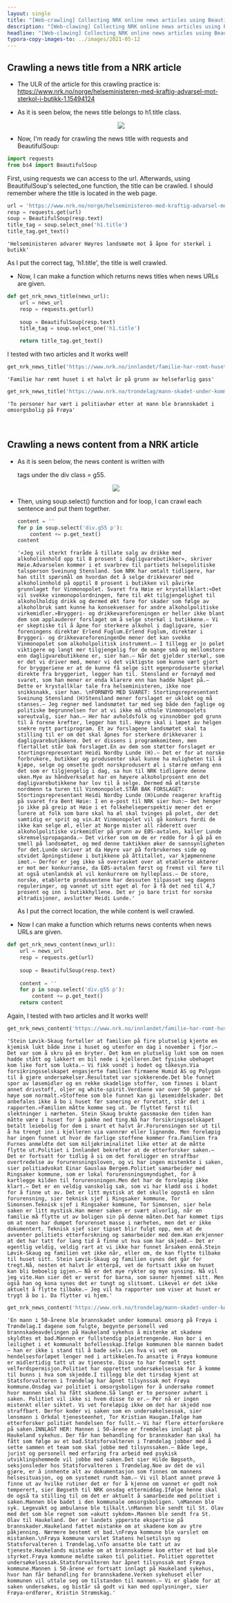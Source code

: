 ```yaml
---
layout: single
title: "[Web-crawling] Collecting NRK online news articles using BeautifulSoup"
description: "[Web-clawing] Collecting NRK online news articles using BeautifulSoup"
headline: "[Web-clawing] Collecting NRK online news articles using BeautifulSoup"
typora-copy-images-to: ../images/2021-05-12
---
```


## Crawling a news title from a NRK article

- The ULR of the article for this crawling practice is: <https://www.nrk.no/norge/helseministeren-med-kraftig-advarsel-mot-sterkol-i-butikk-1.15494124>

  

- As it is seen below, the news title belongs to h1.title class. 

  <center><img src ='/images/2021-05-12/1.png'></center>
- Now, I'm ready for crawling the news title with requests and BeautifulSoup:




```python
import requests
from bs4 import BeautifulSoup
```

First, using requests we can access to the  url. Afterwards, using BeautifulSoup's selected_one function, the title can be crawled. I should remember where the title is located in the web page.


```python
url = 'https://www.nrk.no/norge/helseministeren-med-kraftig-advarsel-mot-sterkol-i-butikk-1.15494124'
resp = requests.get(url)
soup = BeautifulSoup(resp.text)
title_tag = soup.select_one('h1.title')
title_tag.get_text()
```




    'Helseministeren advarer Høyres landsmøte mot å åpne for sterkøl i butikk'

As I put the correct tag, 'h1.title', the title is well crawled.



- Now, I can make a function which returns news titles when news URLs are given.


```python
def get_nrk_news_title(news_url):
    url = news_url
    resp = requests.get(url)
    
    soup = BeautifulSoup(resp.text)
    title_tag = soup.select_one('h1.title')

    return title_tag.get_text()
```



I tested with two articles and It works well!


```python
get_nrk_news_title('https://www.nrk.no/innlandet/familie-har-romt-huset-i-et-halvt-ar-pa-grunn-av-helsefarlig-gass-1.15487079')
```




    'Familie har rømt huset i et halvt år på grunn av helsefarlig gass'




```python
get_nrk_news_title('https://www.nrk.no/trondelag/mann-skadet-under-kommunal-omsorg-pa-froya_-politiet-har-avhort-to-personer-1.15491076')
```




    'To personer har vært i politiavhør etter at mann ble brannskadet i omsorgsbolig på Frøya'


<br>





## Crawling a news content from a NRK article 

- As it is seen below, the news content is written with <p> tags under the div class = g55. 

<center><img src ='/images/2021-05-12/2.png'></center>

- Then, using soup.select() function and  for loop, I can crawl each sentence and put them together.


  ```python
  content = ''
  for p in soup.select('div.g55 p'):
      content += p.get_text()
  content
  ```

  


  ```
  '«Jeg vil sterkt fraråde å tillate salg av drikke med alkoholinnhold opp til 8 prosent i dagligvarebutikker», skriver Høie.Advarselen kommer i et svarbrev til partiets helsepolitiske talsperson Sveinung Stensland. Som NRK har omtalt tidligere, har han stilt spørsmål om hvordan det å selge drikkevarer med alkoholinnhold på opptil 8 prosent i butikken vil påvirke grunnlaget for Vinmonopolet. Svaret fra Høie er krystallklart:«Det vil svekke vinmonopolordningen, føre til økt tilgjengelighet til alkoholholdig drikk og dermed økt fare for skader som følge av alkoholbruk samt kunne ha konsekvenser for andre alkoholpolitiske virkemidler.»Bryggeri- og drikkevareforeningen er heller ikke blant dem som applauderer forslaget om å selge sterkøl i butikkene.– Vi er skeptiske til å åpne for sterkere alkohol i dagligvare, sier foreningens direktør Erlend Fuglum.Erlend Fuglum, direktør i Bryggeri- og drikkevareforeningenDe mener det kan svekke Vinmonopolet som alkoholpolitisk instrument.– I tillegg er jo polet viktigere og langt mer tilgjengelig for de mange små og mellomstore enn dagligvarebutikkene er, sier han.– Når det gjelder sterkøl, som er det vi driver med, mener vi det viktigste som kunne vært gjort for bryggeriene er at de kunne få selge sitt egenproduserte sterkøl direkte fra bryggeriet, legger han til. Stensland er fornøyd med svaret, som han mener er enda klarere enn han hadde håpet på.– Dette er krystallklar tale fra helseministeren, ikke noe snikksnakk, sier han. \nFORNØYD MED SVARET: Stortingsrepresentant Sveinung Stensland (H)Stensland mener forslaget er uklokt og må stanses.– Jeg regner med landsmøtet tar med seg både den faglige og politiske begrunnelsen for at vi ikke må uthule Vinmonopolets vareutvalg, sier han.– Her har avholdsfolk og vinsnobber god grunn til å forene krefter, legger han til. Høyre skal i løpet av helgen snekre nytt partiprogram. Et av forslagene landsmøtet skal ta stilling til er om det skal åpnes for sterkere drikkevarer i dagligvarebutikkene. Det er dissens i programkomiteen, men flertallet står bak forslaget.En av dem som støtter forslaget er stortingsrepresentant Heidi Nordby Lunde (H).– Det er for at norske forbrukere, butikker og produsenter skal kunne ha muligheten til å kjøpe, selge og omsette godt norskprodusert øl i større omfang enn det som er tilgjengelig i dag, sa hun til NRK tidligere denne uken.Mye av håndverksølet har en høyere alkoholprosent enn det dagligvarebutikkene har lov til å selge. Dermed må øltørste nordmenn ta turen til Vinmonopolet.STÅR BAK FORSLAGET: Stortingsrepresentant Heidi Nordby Lunde (H)Lunde reagerer kraftig på svaret fra Bent Høie: I en e-post til NRK sier hun:– Det henger jo ikke på greip at Høie i et folkehelseperspektiv mener det er lurere at folk som bare skal ha øl skal tvinges på polet, der det samtidig er sprit og vin.At Vinmonopolet vil gå konkurs fordi de ikke kan selge øl, eller at Norge mister all råderett over alkoholpolitiske virkemidler på grunn av EØS-avtalen, kaller Lunde skremselspropaganda.– Det virker som om de er redde for å gå på en smell på landsmøtet, og med denne taktikken øker de sannsynligheten for det.Lunde skriver at da Høyre var på forbrukernes side og utvidet åpningstidene i butikkene på åttitallet, var kjøpmennene imot.– Derfor er jeg ikke så overrasket over at etablerte aktører er mot mer konkurranse, da EØS-avtalen først og fremst vil føre til at også utenlandsk øl vil konkurrere om hylleplass.– De store, norske, etablerte produsentene har dessuten tilpasset seg dagens reguleringer, og vannet ut sitt eget øl for å få det ned til 4,7 prosent og inn i butikkhyllene. Det er jo bare trist for norske øltradisjoner, avslutter Heidi Lunde.'
  ```

  As I put the correct location, the while content is well crawled.

  

- Now I can make a function which returns news contents when news URLs are given.


```python
def get_nrk_news_content(news_url):
    url = news_url
    resp = requests.get(url)
    
    soup = BeautifulSoup(resp.text)
    
    content = ''
    for p in soup.select('div.g55 p'):
        content += p.get_text()
    return content
```



Again, I tested with two articles and It works well!


```python
get_nrk_news_content('https://www.nrk.no/innlandet/familie-har-romt-huset-i-et-halvt-ar-pa-grunn-av-helsefarlig-gass-1.15487079')
```


    'Stein Løvik-Skaug forteller at familien på fire plutselig kjente en kjemisk lukt både inne i huset og utenfor en dag i november i fjor.– Det var som å skru på en bryter. Det kom en plutselig lukt som om noen hadde stått og lakkert en bil nede i kjelleren.Det fysiske ubehaget kom like fort som lukta.– Vi fikk vondt i hodet og tåkesyn.Via forsikringsselskapet engasjerte familien firmaene Humid AS og Polygon til å gjøre undersøkelser.Resultatet var sjokkerende.Det ble funnet spor av løsemidler og en rekke skadelige stoffer, som finnes i blant annet drivstoff, oljer og white-spirit.Verdiene var over 50 ganger så høye som normalt.«Stoffene som ble funnet kan gi løsemiddelskader. Det anbefales ikke å bo i huset før sanering er foretatt, står det i rapporten.»Familien måtte komme seg ut. De flyttet først til slektninger i nærheten. Stein Skaug brukte gassmaske den tiden han måtte være i huset for å pakke ned ting.Nå har forsikringsselskapet betalt leiebolig for dem i snart et halvt år.Forurensingen ser ut til å ha trengt inn i kjelleren via vannrør eller lignende. Men foreløpig har ingen funnet ut hvor de farlige stoffene kommer fra.Familien fra Furnes anmeldte det som miljøkriminalitet like etter at de måtte flytte ut.Politiet i Innlandet bekrefter at de etterforsker saken.– Det er fortsatt for tidlig å si om det foreligger en straffbar overtredelse av forurensningsloven, og vi har ingen mistenkte i saken, sier politiadvokat Einar Gauslaa Bergem.Politiet samarbeider med Ringsaker kommune, som er lokal forurensningsmyndighet, for å kartlegge kilden til forurensningen.Men det har de foreløpig ikke klart.– Det er en veldig vanskelig sak, som vi har klødd oss i hodet for å finne ut av. Det er litt mystisk at det skulle oppstå en sånn forurensning, sier teknisk sjef i Ringsaker kommune, Tor Simonsen.Teknisk sjef i Ringsaker kommune, Tor Simonsen, sier hele saken er litt mystisk.Han mener saken er svært alvorlig, når en familie må flytte ut av boligen sin på denne måten.Det har kommet tips om at noen har dumpet forurenset masse i nærheten, men det er ikke dokumentert. Teknisk sjef sier tipset blir fulgt opp, men at de avventer politiets etterforskning og samarbeider med dem.Han erkjenner at det har tatt for lang tid å finne ut hva som har skjedd.– Det er egentlig veldig, veldig rart at vi ikke har funnet årsaken ennå.Stein Løvik-Skaug og familien vet ikke når, eller om, de kan flytte tilbake til huset sitt. Stein Løvik-Skaug og familien synes det går for tregt.Nå, nesten et halvt år etterpå, vet de fortsatt ikke om huset kan bli beboelig igjen.– Nå er det mye rykter og mye synsing. Nå vil jeg vite.Han sier det er verst for barna, som savner hjemmet sitt. Men også han og kona synes det er tungt og slitsomt. Likevel er det ikke aktuelt å flytte tilbake.– Jeg vil ha rapporter som viser at huset er trygt å bo i. Da flytter vi hjem.'




```python
get_nrk_news_content('https://www.nrk.no/trondelag/mann-skadet-under-kommunal-omsorg-pa-froya_-politiet-har-avhort-to-personer-1.15491076')
```




    'En mann i 50-årene ble brannskadet under kommunal omsorg på Frøya i Trøndelag.I dagene som fulgte, begynte personell ved brannskadeavdelingen på Haukeland sykehus å mistenke at skadene skyldtes et bad.Mannen er fullstendig pleietrengende. Han bor i en leilighet i et kommunalt bofellesskap.Ifølge kommunen ble mannen badet – han er ikke i stand til å bade selv.Les hva vi vet om hendelsesforløpet lenger ned i artikkelen.To ansatte i Frøya kommune er midlertidig tatt ut av tjeneste. Disse to har formelt sett velferdspermisjon.Politiet har opprettet undersøkelsessak for å komme til bunns i hva som skjedde.I tillegg ble det tirsdag kjent at Statsforvalteren i Trøndelag har åpnet tilsynssak mot Frøya kommune.Onsdag var politiet i omsorgsboligen for å undersøke rommet hvor mannen skal ha fått skadene.Så langt er to personer avhørt i saken. Politiet vil ikke si hvem disse to er.– Per nå er ingen mistenkt eller siktet. Vi vet foreløpig ikke om det har skjedd noe straffbart. Derfor koder vi saken som en undersøkelsessak, sier lensmann i Orkdal tjenesteenhet, Tor Kristian Haugan.Ifølge ham etterforsker politiet hendelsen for fullt.– Vi har flere etterforskere på saken.INNLAGT HER: Mannen i 50-årene er fremdeles innlagt på Haukeland sykehus. Der får han behandling for brannskader han skal ha fått som følge av et bad.Statsforvalteren i Trøndelag jobber med å sette sammen et team som skal jobbe med tilsynssaken.– Både lege, jurist og personell med erfaring fra arbeid med psykisk utviklingshemmede vil jobbe med saken.Det sier Hilde Bøgseth, seksjonsleder hos Statsforvalteren i Trøndelag.Noe av det de vil gjøre, er å innhente alt av dokumentasjon som finnes om mannens helsesituasjon, og om systemet rundt ham.– Vi vil blant annet prøve å finne ut av hvilke rutiner det er for å kjenne om vannet er godt nok temperert, sier Bøgseth til NRK onsdag ettermiddag.Ifølge henne skal de også ta stilling til om det er aktuelt å samarbeide med politiet i saken.Mannen ble badet i den kommunale omsorgsboligen. \nMannen ble syk. Legevakt og ambulanse ble tilkalt.\nMannen ble sendt til St. Olav med det som ble regnet som «akutt sykdom».Mannen ble sendt fra St. Olav til Haukeland. Der er landets ypperste ekspertise på brannskader.Haukeland fattet mistanke om at skadene kom av ytre påkjenning. Nærmere bestemt et bad.\nFrøya kommune ble varslet om mistanken.\nFrøya kommune varslet Statens helsetilsyn og Statsforvalteren i Trøndelag.\nTo ansatte ble tatt ut av tjeneste.Haukelands mistanke om at brannskadene kom etter et bad ble styrket.Frøya kommune meldte saken til politiet. Politiet opprettet undersøkelsessak.Statsforvalteren har åpnet tilsynssak mot Frøya kommune.Mannen i 50-årene er fortsatt innlagt på Haukeland sykehus, hvor han får behandling for brannskadene.Verken sykehuset eller kommunen vil uttale seg om tilstanden til mannen.– Vi er glade for at saken undersøkes, og bistår så godt vi kan med opplysninger, sier Frøya-ordfører, Kristin Strømskag.'



